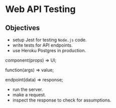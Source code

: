 # Web API Testing

## Objectives

- setup Jest for testing `Node.js` code.
- write tests for API endpoints.
- use Heroku Postgres in production.

component(props) => UI;

function(args) => value;

endpoint(data) => response;

- run the server.
- make a request.
- inspect the response to check for assumptions.
